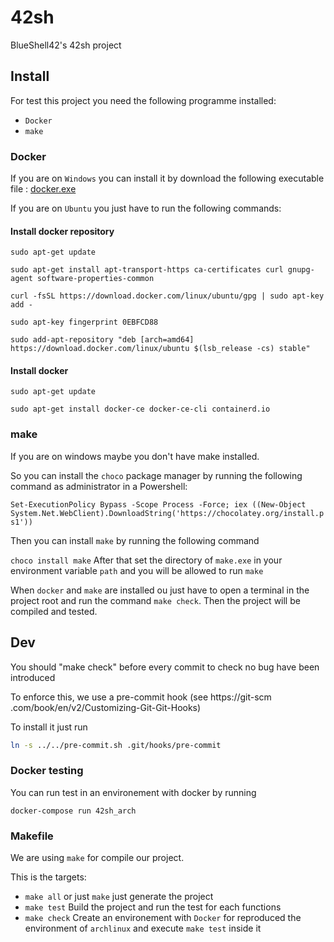 # 42sh
BlueShell42's 42sh project

## Install
For test this project you need the following programme installed:
* ``Docker``
* ``make``

### Docker
If you are on ``Windows`` you can install it by download the following executable file : [docker.exe](https://download.docker.com/win/stable/Docker%20for%20Windows%20Installer.exe)

If you are on ``Ubuntu`` you just have to run the following commands:

#### Install docker repository
```sudo apt-get update```

```sudo apt-get install apt-transport-https ca-certificates curl gnupg-agent software-properties-common```

```curl -fsSL https://download.docker.com/linux/ubuntu/gpg | sudo apt-key add -```

```sudo apt-key fingerprint 0EBFCD88```

```sudo add-apt-repository "deb [arch=amd64] https://download.docker.com/linux/ubuntu $(lsb_release -cs) stable"```

#### Install docker
```sudo apt-get update```

```sudo apt-get install docker-ce docker-ce-cli containerd.io```

### make
If you are on windows maybe you don't have make installed.

So you can install the ``choco`` package manager by running the following command as administrator in a Powershell:

```Set-ExecutionPolicy Bypass -Scope Process -Force; iex ((New-Object System.Net.WebClient).DownloadString('https://chocolatey.org/install.ps1'))```

Then you can install ``make`` by running the following command

```choco install make```
After that set the directory of ``make.exe`` in your environment variable ``path`` and you will be allowed to run ``make``

When ``docker`` and ``make`` are installed ou just have to open a terminal in the project root and run the command ```make check```. Then the project will be compiled and tested.

## Dev
You should "make check" before every commit to check no bug have been introduced

To enforce this, we use a pre-commit hook (see https://git-scm
.com/book/en/v2/Customizing-Git-Git-Hooks)

To install it just run
```bash
ln -s ../../pre-commit.sh .git/hooks/pre-commit
```

### Docker testing

You can run test in an environement with docker by running

```
docker-compose run 42sh_arch
```

### Makefile

We are using ``make`` for compile our project.

This is the targets:
* ```make all``` or just ```make``` just generate the project
* ```make test``` Build the project and run the test for each functions
* ```make check``` Create an environement with ``Docker`` for reproduced the environment of ``archlinux`` and execute ```make test``` inside it